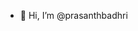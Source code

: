 - 👋 Hi, I’m @prasanthbadhri

<!---
prasanthbadhri/prasanthbadhri is a ✨ special ✨ repository because its `README.md` (this file) appears on your GitHub profile.
You can click the Preview link to take a look at your changes.
--->
